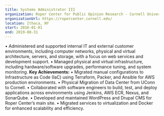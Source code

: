 ```yaml
---
title: Systems Administrator III
organization: Roper Center for Public Opinion Research - Cornell University
organizationUrl: https://ropercenter.cornell.edu/
location: Ithaca, NY
start: 2016-01-01
end: 2019-08-31
---
```


• Administered and supported internal IT and external customer environments, including computer networks, physical and virtual architecture, servers, and storage, with a focus on web services and development support.
• Managed physical and virtual infrastructure, including hardware/software upgrades, performance tuning, and system monitoring.
<b>Key Achievements:</b>
• Migrated manual configurations to Infrastructure as Code (IaC) using Terraform, Packer, and Ansible for AWS production environments.
• Physical Migration of Data Center from UConn to Cornell.
• Collaborated with software engineers to build, test, and deploy applications across environments using Jenkins, AWS ECR, Nexus, and SonarQube.
• Developed and maintained WordPress and Drupal CMS for Roper Center’s main site.
• Migrated services to virtualization and Docker for enhanced scalability and efficiency.

